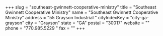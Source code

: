 +++
slug = "southeast-gwinnett-cooperative-ministry"
title = "Southeast Gwinnett Cooperative Ministry"
name = "Southeast Gwinnett Cooperative Ministry"
address = "55 Grayson Industrial "
cityIndexKey = "city-ga-grayson"
city = "Grayson"
state = "GA"
postal = "30017"
website = ""
phone = "770.985.5229 "
fax = ""
+++
